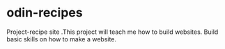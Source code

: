 # odin-recipes

Project-recipe site .This project will teach me how to build websites. Build basic skills on how to make a website.